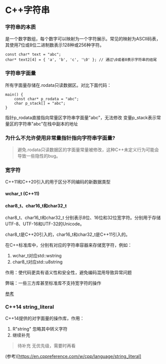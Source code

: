 # C++字符串

### 字符串的本质
是一个数字数组，每个数字可以映射为一个字符展示。常见的映射为ASCII码表，其使用7位或8位二进制数表示128种或256种字符。
```
const char* text = "abc";
char* text2[4] = { 'a', 'b', 'c', '\0' }; // 通过\0或者0表示字符串的结尾
```

### 字符串字面量

所有字面量存储在.rodata只读数据区。对比下面代码：
```
main() {
    const char* p_rodata = "abc";
    char p_stack[] = "abc"; 
}
```

指针p_rodata直接指向常量区字符串字面量"abc"，无法修改
变量p_stack表示常量区的字符串"abc"在栈中副本的地址

### 为什么不允许使用非常量指针指向字符串字面量?

> 避免.rodata只读数据区的字面量常量被修改，这种C++未定义行为可能会导致一些隐性的bug。


### 宽字符

C++11和C++20引入的用于区分不同编码的新数据类型

#### wchar_t (C++11)

#### char8_t、char16_t和char32_t 
char8_t、char16_t和char32_t 分别表示8位、16位和32位宽字符。分别用于存储UTF-8、UTF-16和UTF-32的Unicode。

char8_t是C++20引入的，char16_t和char32_t是C++11引入的。

在C++标准库中，分别有对应的字符串容器来存储宽字符，例如：
1. wchar_t对应std::wstring
2. char8_t对应std::u8string

作用：使代码更具有语义性和安全性，避免编码混用导致异常问题

弊端：一些三方库甚至标准库不支持宽字符的操作

[参考](https://learn.microsoft.com/zh-cn/cpp/cpp/char-wchar-t-char16-t-char32-t)

### C++14 string_literal

C++14提供的对字面量的操作库，作用：
1. R"string" 忽略其中转义字符
2. 继续补充

> 待补充 无优先级，需要时再看

(参考)[https://en.cppreference.com/w/cpp/language/string_literal]